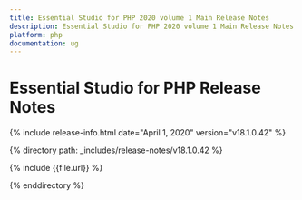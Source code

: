 ```yaml
---
title: Essential Studio for PHP 2020 volume 1 Main Release Notes  
description: Essential Studio for PHP 2020 volume 1 Main Release Notes  
platform: php
documentation: ug
---
```


# Essential Studio for PHP  Release Notes  

{% include release-info.html date="April 1, 2020"  version="v18.1.0.42" %} 


{% directory path: _includes/release-notes/v18.1.0.42 %}

{% include {{file.url}} %}

{% enddirectory %}